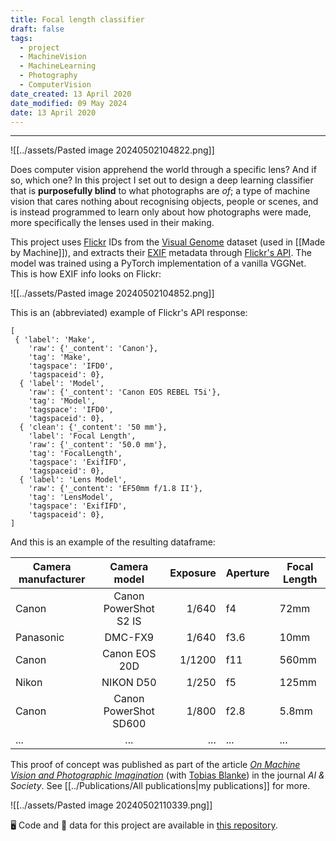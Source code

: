```yaml
---
title: Focal length classifier
draft: false
tags:
  - project
  - MachineVision
  - MachineLearning
  - Photography
  - ComputerVision
date_created: 13 April 2020
date_modified: 09 May 2024
date: 13 April 2020
---
```

---

![[../assets/Pasted image 20240502104822.png]]

Does computer vision apprehend the world through a specific lens? And if so, which one? In this project I set out to design a deep learning classifier that is **purposefully blind** to what photographs are _of_; a type of machine vision that cares nothing about recognising objects, people or scenes, and is instead programmed to learn only about how photographs were made, more specifically the lenses used in their making.

This project uses [Flickr](https://www.flickr.com/ "Flickr Homepage") IDs from the [Visual Genome](https://visualgenome.org/ "Visual Genome Homepage") dataset (used in [[Made by Machine]]), and extracts their [EXIF](https://en.wikipedia.org/wiki/Exif/ "What is EXIF?") metadata through [Flickr's API](https://github.com/alexis-mignon/python-flickr-api/). The model was trained using a PyTorch implementation of a vanilla VGGNet. This is how EXIF info looks on Flickr:

![[../assets/Pasted image 20240502104852.png]]

This is an (abbreviated) example of Flickr's API response:

```
[
 { 'label': 'Make',
    'raw': {'_content': 'Canon'},
    'tag': 'Make',
    'tagspace': 'IFD0',
    'tagspaceid': 0},
  { 'label': 'Model',
    'raw': {'_content': 'Canon EOS REBEL T5i'},
    'tag': 'Model',
    'tagspace': 'IFD0',
    'tagspaceid': 0},
  { 'clean': {'_content': '50 mm'},
    'label': 'Focal Length',
    'raw': {'_content': '50.0 mm'},
    'tag': 'FocalLength',
    'tagspace': 'ExifIFD',
    'tagspaceid': 0},
  { 'label': 'Lens Model',
    'raw': {'_content': 'EF50mm f/1.8 II'},
    'tag': 'LensModel',
    'tagspace': 'ExifIFD',
    'tagspaceid': 0},
]
```

And this is an example of the resulting dataframe:

|Camera manufacturer|Camera model|Exposure|Aperture|Focal Length|
|---|:-:|--:|---|---|
|Canon|Canon PowerShot S2 IS|1/640|f4|72mm|
|Panasonic|DMC-FX9|1/640|f3.6|10mm|
|Canon|Canon EOS 20D|1/1200|f11|560mm|
|Nikon|NIKON D50|1/250|f5|125mm|
|Canon|Canon PowerShot SD600|1/800|f2.8|5.8mm|
|...|...|...|...|...|

This proof of concept was published as part of the article [_On Machine Vision and Photographic Imagination_](https://link.springer.com/article/10.1007/s00146-020-01091-y) (with [Tobias Blanke](https://www.uva.nl/en/profile/b/l/t.blanke/t.blanke.html)) in the journal _AI & Society_. 
See [[../Publications/All publications|my publications]] for more.

![[../assets/Pasted image 20240502110339.png]]

🖥️ Code and 💾 data for this project are available in [this repository](https://gitlab.com/chavezheras/shape_of_computervision).